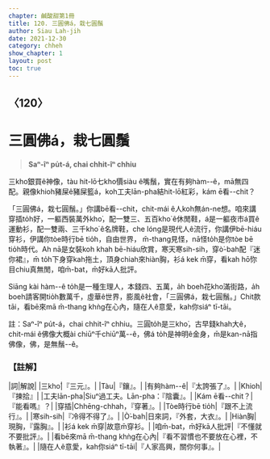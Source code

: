 ```yaml
---
chapter: 鹹酸甜第1冊
title: 120. 三圓佛á，栽七圓鬚
author: Siau Lah-jih
date: 2021-12-30
category: chheh
show_chapter: 1
layout: post
toc: true
---
```

  
## 〈120〉
# 三圓佛á，栽七圓鬚
>**Saⁿ-îⁿ pu̍t-á, chai chhit-îⁿ chhiu**
 


 
三kho͘銀買ê神像，tàu hit-lō七kho͘價siàu ê嘴鬚，實在有夠hàm--ê，mā無四配。親像khioh豬屎ê豬屎籃á，koh工夫lān-pha結hit-lō紅彩，kám ē看--chit？

「三圓佛á，栽七圓鬚。」你講bē看--chit，chit-mái ê人koh無án-ne想。咱來講穿插to̍h好，一軀西裝萬外kho͘，配一雙三、五百kho͘ ê休閒鞋，á是一軀夜市á買ê運動衫，配一雙兩、三千kho͘ ê名牌鞋，che lóng是現代人ê流行，你講伊bē-hiáu穿衫，伊講你tòe時行bē tio̍h，自由世界， m̄-thang見怪，nā怪to̍h是你tòe bē tio̍h時代。Ah nā是女裝koh khah bē-hiáu欣賞，寒天寒sih-sih，穿ò͘-bah配『迷你裙』，m̄ to̍h下身穿kah拖土，頂身chiah來hiàn胸，衫á kek m̄穿，看kah hō͘你目chiu真無閒，咱m̄-bat，m̄好kā人批評。

Siāng kài hàm--ê to̍h是一種生理人，本錢四、五萬，a̍h boeh花kho͘滿街路，a̍h boeh請客開tio̍h數萬千，虛華ê世界，膨風ê社會，「三圓佛á，栽七圓鬚。」Chit款tāi，看bē來mā m̄-thang khǹg在心內，隨在人ê意愛，kah你siáⁿ tī-tāi。

註：Saⁿ-îⁿ pu̍t-á，chai chhit-îⁿ chhiu。三圓to̍h是三kho͘，古早錢khah大ê，chit-mái ê佛像大概ài chiūⁿ千chiūⁿ萬--ê，佛á to̍h是神明ê金身，m̄是kan-nā指佛像，佛，是無鬚--ê。

### 【註解】

|詞|解說|
|三kho͘|『三元』。|
|Tàu|『鑲』。|
|有夠hàm--ê|『太誇張了』。|
|Khioh|『揀拾』|
|工夫lān-pha|Siuⁿ過工夫。Lān-pha：『陰囊』。|
|Kám ē看--chit？|『能看嗎』？|
|穿插|Chhēng-chhah，『穿著』。|
|Tòe時行bē tio̍h|『跟不上流行』。|
|寒sih-sih|『冷得不得了』。|
|Ò͘-bah|日來詞，『外套，大衣』。|
|Hiàn胸|現胸，『露胸』。|
|衫á kek m̄穿|故意m̄穿衫。|
|咱m̄-bat，m̄好kā人批評|『不懂就不要批評』。|
|看bē來mā m̄-thang khǹg在心內|『看不習慣也不要放在心裡，不執著』。|
|隨在人ê意愛，kah你siáⁿ tī-tāi|『人家高興，關你何事』。|